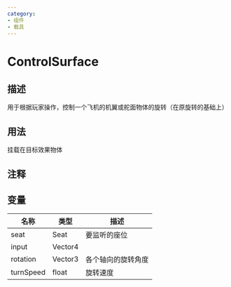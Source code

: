 ```yaml
---
category: 
- 组件
- 载具
---
```

# ControlSurface
## 描述

用于根据玩家操作，控制一个飞机的机翼或舵面物体的旋转（在原旋转的基础上）

## 用法

挂载在目标效果物体

## 注释

## 变量
| 名称 | 类型 | 描述 |
| ----------- | ----------- | ----------- |
| seat | Seat | 要监听的座位 |  
| input | Vector4 |  |  
| rotation | Vector3 | 各个轴向的旋转角度 |  
| turnSpeed  | float | 旋转速度 |  
